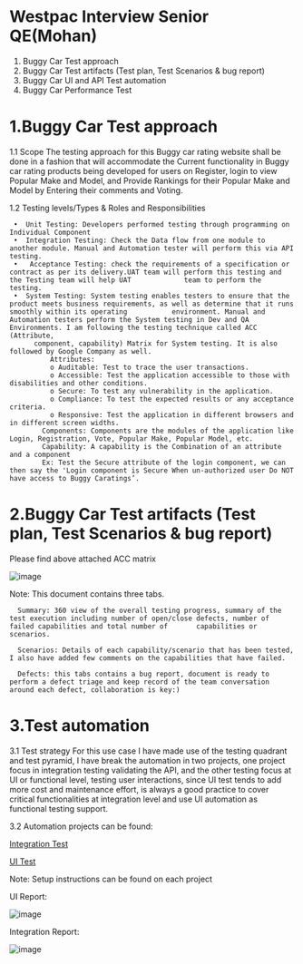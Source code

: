 # Westpac Interview Senior QE(Mohan)
1.	Buggy Car Test approach
2.	Buggy Car Test artifacts (Test plan, Test Scenarios & bug report)
3.	Buggy Car UI and API Test automation
4.	Buggy Car Performance Test

# 1.Buggy Car Test approach

   1.1 Scope
   The testing approach for this Buggy car rating website shall be done in a fashion that will accommodate the Current functionality in Buggy car rating products being 
   developed for users on Register, login to view Popular Make and Model, and Provide Rankings for their Popular Make and Model by Entering their comments and Voting. 
   
   1.2 Testing levels/Types & Roles and Responsibilities 
   
     •	Unit Testing: Developers performed testing through programming on Individual Component  
     •	Integration Testing: Check the Data flow from one module to another module. Manual and Automation tester will perform this via API testing.  
     •   Acceptance Testing: check the requirements of a specification or contract as per its delivery.UAT team will perform this testing and the Testing team will help UAT             team to perform the testing.
     •	System Testing: System testing enables testers to ensure that the product meets business requirements, as well as determine that it runs smoothly within its operating           environment. Manual and Automation testers perform the System testing in Dev and QA Environments. I am following the testing technique called ACC (Attribute, 
          component, capability) Matrix for System testing. It is also followed by Google Company as well.        
              Attributes:
              o	Auditable: Test to trace the user transactions.
              o	Accessible: Test the application accessible to those with disabilities and other conditions.
              o	Secure: To test any vulnerability in the application.
              o	Compliance: To test the expected results or any acceptance criteria.
              o	Responsive: Test the application in different browsers and in different screen widths.    
            Components: Components are the modules of the application like Login, Registration, Vote, Popular Make, Popular Model, etc.
            Capability: A capability is the Combination of an attribute and a component
            Ex: Test the Secure attribute of the login component, we can then say the 'Login component is Secure When un-authorized user Do NOT have access to Buggy Caratings’.
            
 # 2.Buggy Car Test artifacts (Test plan, Test Scenarios & bug report)
 
 Please find above attached ACC matrix
 
 ![image](https://user-images.githubusercontent.com/88992582/130419471-432f7574-7028-4ea6-b4c2-37914595414a.png)

 
  Note:
      This document contains three tabs.
      
      Summary: 360 view of the overall testing progress, summary of the test execution including number of open/close defects, number of failed capabilities and total number of       capabilities or scenarios.
      
      Scenarios: Details of each capability/scenario that has been tested, I also have added few comments on the capabilities that have failed.
      
      Defects: this tabs contains a bug report, document is ready to perform a defect triage and keep record of the team conversation around each defect, collaboration is key:)
 
# 3.Test automation
3.1 Test strategy
For this use case I have made use of the testing quadrant and test pyramid, I have break the automation in two projects, one project focus in integration testing validating the API, and the other testing focus at UI or functional level, testing user interactions, since UI test tends to add more cost and maintenance effort, is always a good practice to cover critical functionalities at integration level and use UI automation as functional testing support.

3.2 Automation projects can be found:

 [Integration Test](https://github.com/mohannzgithub/WestpacBuggyCarAPIProject)
 
 [UI Test](https://github.com/mohannzgithub/WestpacBuggycarsUIProject)
 
Note:
Setup instructions can be found on each project

UI Report:

![image](https://user-images.githubusercontent.com/88992582/130420883-6e477fc9-ef69-43cf-85e9-64fc8478ea6e.png)

Integration Report:

![image](https://user-images.githubusercontent.com/88992582/130421029-5ca0a424-fa84-4877-8a32-66d6a15d20fd.png)


